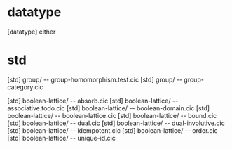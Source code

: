 # datatype

[datatype] either

# std

[std] group/ -- group-homomorphism.test.cic
[std] group/ -- group-category.cic

[std] boolean-lattice/ -- absorb.cic
[std] boolean-lattice/ -- associative.todo.cic
[std] boolean-lattice/ -- boolean-domain.cic
[std] boolean-lattice/ -- boolean-lattice.cic
[std] boolean-lattice/ -- bound.cic
[std] boolean-lattice/ -- dual.cic
[std] boolean-lattice/ -- dual-involutive.cic
[std] boolean-lattice/ -- idempotent.cic
[std] boolean-lattice/ -- order.cic
[std] boolean-lattice/ -- unique-id.cic

